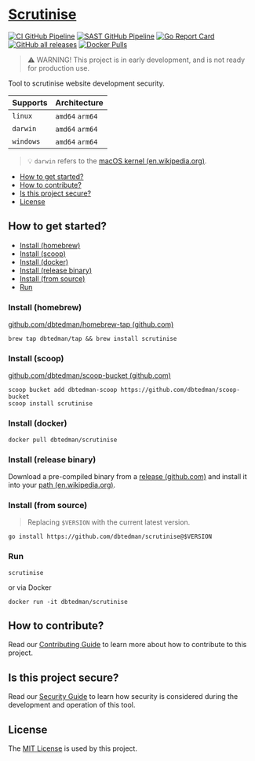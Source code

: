 # [Scrutinise](https://github.com/dbtedman/scrutinise)

[![CI GitHub Pipeline](https://img.shields.io/github/actions/workflow/status/dbtedman/scrutinise/ci.yml?branch=main&style=for-the-badge&logo=github&label=ci)](https://github.com/dbtedman/scrutinise/actions/workflows/ci.yml?query=branch%3Amain)
[![SAST GitHub Pipeline](https://img.shields.io/github/actions/workflow/status/dbtedman/scrutinise/sast.yml?branch=main&style=for-the-badge&logo=github&label=sast)](https://github.com/dbtedman/scrutinise/actions/workflows/sast.yml)
[![Go Report Card](https://goreportcard.com/badge/github.com/dbtedman/scrutinise?style=for-the-badge)](https://goreportcard.com/report/github.com/dbtedman/scrutinise)
[![GitHub all releases](https://img.shields.io/github/downloads/dbtedman/scrutinise/total?style=for-the-badge&logo=github)](https://github.com/dbtedman/scrutinise/releases)
[![Docker Pulls](https://img.shields.io/docker/pulls/dbtedman/scrutinise?sort=semver&style=for-the-badge&logo=docker)](https://hub.docker.com/r/dbtedman/scrutinise)

> ⚠️ WARNING! This project is in early development, and is not ready for production use.

Tool to scrutinise website development security.

| Supports  | Architecture    |
|-----------|-----------------|
| `linux`   | `amd64` `arm64` |
| `darwin`  | `amd64` `arm64` |
| `windows` | `amd64` `arm64` |

> 💡 `darwin` refers to the [macOS kernel (en.wikipedia.org)](https://en.wikipedia.org/wiki/Darwin_(operating_system)).

- [How to get started?](#how-to-get-started)
- [How to contribute?](#how-to-contribute)
- [Is this project secure?](#is-this-project-secure)
- [License](#license)

## How to get started?

- [Install (homebrew)](#install-homebrew)
- [Install (scoop)](#install-scoop)
- [Install (docker)](#install-docker)
- [Install (release binary)](#install-release-binary)
- [Install (from source)](#install-from-source)
- [Run](#run)

### Install (homebrew)

[github.com/dbtedman/homebrew-tap (github.com)](https://github.com/dbtedman/homebrew-tap/blob/main/Formula/scrutinise.rb)

```shell
brew tap dbtedman/tap && brew install scrutinise
```

### Install (scoop)

[github.com/dbtedman/scoop-bucket (github.com)](https://github.com/dbtedman/scoop-bucket/blob/main/bucket/scrutinise.json)

```shell
scoop bucket add dbtedman-scoop https://github.com/dbtedman/scoop-bucket
scoop install scrutinise
```

### Install (docker)

```shell
docker pull dbtedman/scrutinise
```

### Install (release binary)

Download a pre-compiled binary from a [release (github.com)](https://github.com/dbtedman/scrutinise/releases) and
install it into your [path (en.wikipedia.org)](https://en.wikipedia.org/wiki/PATH_(variable)_).

### Install (from source)

> Replacing `$VERSION` with the current latest version.

```shell
go install https://github.com/dbtedman/scrutinise@$VERSION
```

### Run

```shell
scrutinise
```

or via Docker

```shell
docker run -it dbtedman/scrutinise
```

## How to contribute?

Read our [Contributing Guide](./CONTRIBUTING.md) to learn more about how to contribute to this project.

## Is this project secure?

Read our [Security Guide](./SECURITY.md) to learn how security is considered during the development and operation of
this
tool.

## License

The [MIT License](./LICENSE.md) is used by this project.
